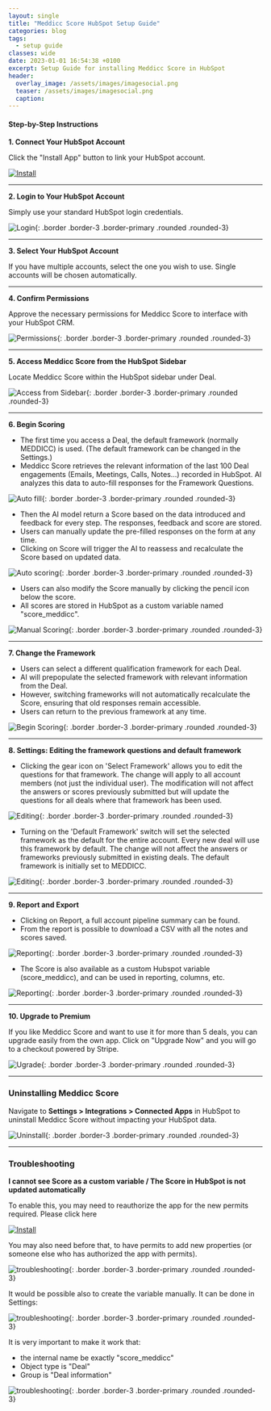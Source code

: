 ```yaml
---
layout: single
title: "Meddicc Score HubSpot Setup Guide"
categories: blog
tags:
  - setup guide
classes: wide
date: 2023-01-01 16:54:38 +0100
excerpt: Setup Guide for installing Meddicc Score in HubSpot
header:
  overlay_image: /assets/images/imagesocial.png
  teaser: /assets/images/imagesocial.png
  caption:
---
```


#### Step-by-Step Instructions

**1. Connect Your HubSpot Account**

Click the "Install App" button to link your HubSpot account.

<a href="{{ site.pwalink }}" target="_blank">![Install](../../assets/images/installBtn.png)</a>

---

**2. Login to Your HubSpot Account**

Simply use your standard HubSpot login credentials.

![Login](../../assets/images/guide1.png){: .border .border-3 .border-primary .rounded .rounded-3}

---

**3. Select Your HubSpot Account**

If you have multiple accounts, select the one you wish to use. Single accounts will be chosen automatically.

---

**4. Confirm Permissions**

Approve the necessary permissions for Meddicc Score to interface with your HubSpot CRM.

![Permissions](../../assets/images/guide2.png){: .border .border-3 .border-primary .rounded .rounded-3}

---

**5. Access Meddicc Score from the HubSpot Sidebar**

Locate Meddicc Score within the HubSpot sidebar under Deal.

![Access from Sidebar](../../assets/images/guide3.png){: .border .border-3 .border-primary .rounded .rounded-3}

---

**6. Begin Scoring**

- The first time you access a Deal, the default framework (normally MEDDICC) is used. (The default framework can be changed in the Settings.)
- Meddicc Score retrieves the relevant information of the last 100 Deal engagements (Emails, Meetings, Calls, Notes...) recorded in HubSpot. AI analyzes this data to auto-fill responses for the Framework Questions.

![Auto fill](../../assets/images/poster-clip.png){: .border .border-3 .border-primary .rounded .rounded-3}

- Then the AI model return a Score based on the data introduced and feedback for every step. The responses, feedback and score are stored.
- Users can manually update the pre-filled responses on the form at any time.
- Clicking on Score will trigger the AI to reassess and recalculate the Score based on updated data.

![Auto scoring](../../assets/images/guide42.png){: .border .border-3 .border-primary .rounded .rounded-3}

- Users can also modify the Score manually by clicking the pencil icon below the score.
- All scores are stored in HubSpot as a custom variable named "score_meddicc".

![Manual Scoring](../../assets/images/guide41.png){: .border .border-3 .border-primary .rounded .rounded-3}

---

**7. Change the Framework**

- Users can select a different qualification framework for each Deal.
- AI will prepopulate the selected framework with relevant information from the Deal.
- However, switching frameworks will not automatically recalculate the Score, ensuring that old responses remain accessible.
- Users can return to the previous framework at any time.

![Begin Scoring](../../assets/images/guide4.png){: .border .border-3 .border-primary .rounded .rounded-3}

---

**8. Settings: Editing the framework questions and default framework**

- Clicking the gear icon on 'Select Framework' allows you to edit the questions for that framework. The change will apply to all account members (not just the individual user). The modification will not affect the answers or scores previously submitted but will update the questions for all deals where that framework has been used.

![Editing](../../assets/images/guide9.png){: .border .border-3 .border-primary .rounded .rounded-3}

- Turning on the 'Default Framework' switch will set the selected framework as the default for the entire account. Every new deal will use this framework by default. The change will not affect the answers or frameworks previously submitted in existing deals. The default framework is initially set to MEDDICC.

![Editing](../../assets/images/guide10.png){: .border .border-3 .border-primary .rounded .rounded-3}

---

**9. Report and Export**

- Clicking on Report, a full account pipeline summary can be found.
- From the report is possible to download a CSV with all the notes and scores saved.

![Reporting](../../assets/images/guide8.png){: .border .border-3 .border-primary .rounded .rounded-3}

- The Score is also available as a custom Hubspot variable (score_meddicc), and can be used in reporting, columns, etc.

![Reporting](../../assets/images/features4.png){: .border .border-3 .border-primary .rounded .rounded-3}

---

**10. Upgrade to Premium**

If you like Meddicc Score and want to use it for more than 5 deals, you can upgrade easily from the own app. Click on "Upgrade Now" and you will go to a checkout powered by Stripe.

![Ugrade](../../assets/images/guide5.png){: .border .border-3 .border-primary .rounded .rounded-3}

---

### Uninstalling Meddicc Score

Navigate to **Settings > Integrations > Connected Apps** in HubSpot to uninstall Meddicc Score without impacting your HubSpot data.

![Uninstall](../../assets/images/guide6.png){: .border .border-3 .border-primary .rounded .rounded-3}

---

### Troubleshooting

**I cannot see Score as a custom variable / The Score in HubSpot is not updated automatically**

To enable this, you may need to reauthorize the app for the new permits required. Please click here

<a href="{{ site.pwalink }}" target="_blank">![Install](../../assets/images/installBtn.png)</a>

You may also need before that, to have permits to add new properties (or someone else who has authorized the app with permits).

![troubleshooting](../../assets/images/trouble1.png){: .border .border-3 .border-primary .rounded .rounded-3}

It would be possible also to create the variable manually. It can be done in Settings:

![troubleshooting](../../assets/images/trouble12.png){: .border .border-3 .border-primary .rounded .rounded-3}

It is very important to make it work that:

- the internal name be exactly "score_meddicc"
- Object type is "Deal"
- Group is "Deal information"

![troubleshooting](../../assets/images/trouble2.png){: .border .border-3 .border-primary .rounded .rounded-3}
